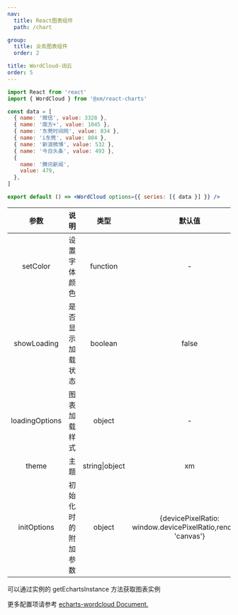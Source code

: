 ```yaml
---
nav:
  title: React图表组件
  path: /chart

group:
  title: 业务图表组件
  order: 2

title: WordCloud-词云
order: 5
---
```


```jsx
import React from 'react'
import { WordCloud } from '@xm/react-charts'

const data = [
  { name: '微信', value: 3328 },
  { name: '南方+', value: 1045 },
  { name: '东莞时间网', value: 834 },
  { name: 'i东莞', value: 804 },
  { name: '新浪微博', value: 532 },
  { name: '今日头条', value: 493 },
  {
    name: '腾讯新闻',
    value: 479,
  },
]

export default () => <WordCloud options={{ series: [{ data }] }} />
```

|      参数      |        说明        |      类型      |                             默认值                             |
| :------------: | :----------------: | :------------: | :------------------------------------------------------------: |
|    setColor    |    设置字体颜色    |    function    |                               -                                |
|  showLoading   |  是否显示加载状态  |    boolean     |                             false                              |
| loadingOptions |    图表加载样式    |     object     |                               -                                |
|     theme      |        主题        | string\|object |                               xm                               |
|  initOptions   | 初始化时的附加参数 |     object     | {devicePixelRatio: window.devicePixelRatio,renderer: 'canvas'} |

可以通过实例的 getEchartsInstance 方法获取图表实例

更多配置项请参考 [echarts-wordcloud Document.](https://github.com/ecomfe/echarts-wordcloud)
